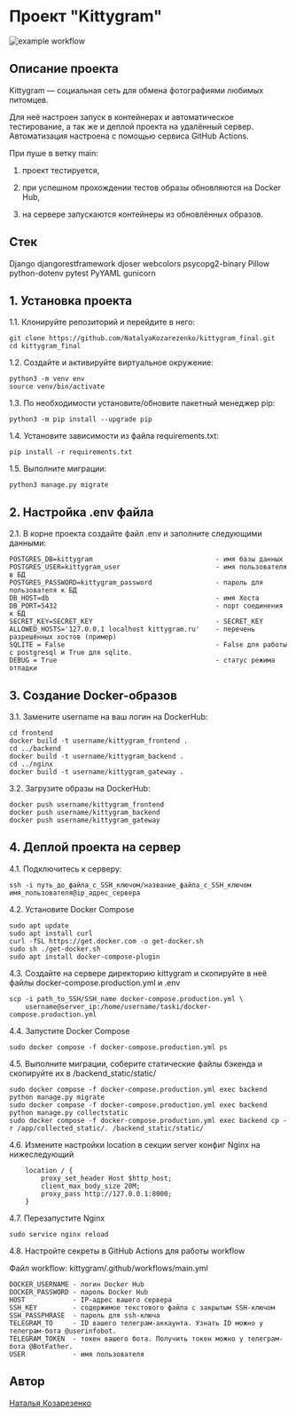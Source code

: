 # Проект "Kittygram"
![example workflow](https://github.com/NatalyaKozarezenko/kittygram_final/actions/workflows/main.yml/badge.svg)

## Описание проекта

Kittygram — социальная сеть для обмена фотографиями любимых питомцев.

Для неё настроен запуск в контейнерах и автоматическое тестирование, а так же и деплой проекта на удалённый сервер.
Автоматизация настроена с помощью сервиса GitHub Actions.

При пуше в ветку main:

1. проект тестируется,

2. при успешном прохождении тестов образы обновляются на Docker Hub,

3. на сервере запускаются контейнеры из обновлённых образов.

## Стек
Django
djangorestframework
djoser
webcolors
psycopg2-binary
Pillow
python-dotenv
pytest
PyYAML
gunicorn

## 1. Установка проекта
1.1. Клонируйте репозиторий и перейдите в него:

```
git clone https://github.com/NatalyaKozarezenko/kittygram_final.git
cd kittygram_final
```

1.2. Cоздайте и активируйте виртуальное окружение:

```
python3 -m venv env
source venv/bin/activate
```

1.3. По необходимости установите/обновите пакетный менеджер pip:

```
python3 -m pip install --upgrade pip
```

1.4. Установите зависимости из файла requirements.txt:

```
pip install -r requirements.txt
```

1.5. Выполните миграции:

```
python3 manage.py migrate
```

## 2. Настройка .env файла
2.1. В корне проекта создайте файл .env и заполните следующими данными:

```
POSTGRES_DB=kittygram                               - имя базы данных
POSTGRES_USER=kittygram_user                        - имя пользователя в БД
POSTGRES_PASSWORD=kittygram_password                - пароль для пользователя к БД
DB_HOST=db                                          - имя Хоста
DB_PORT=5432                                        - порт соединения к БД
SECRET_KEY=SECRET_KEY                               - SECRET_KEY
ALLOWED_HOSTS='127.0.0.1 localhost kittygram.ru'    - перечень разрешённых хостов (пример)
SQLITE = False                                      - False для работы с postgresql и True для sqlite.
DEBUG = True                                        - статус режима отладки  
```

## 3. Создание Docker-образов
3.1. Замените username на ваш логин на DockerHub:

```
cd frontend
docker build -t username/kittygram_frontend .
cd ../backend
docker build -t username/kittygram_backend .
cd ../nginx
docker build -t username/kittygram_gateway .
```
 
3.2. Загрузите образы на DockerHub:

```
docker push username/kittygram_frontend
docker push username/kittygram_backend
docker push username/kittygram_gateway
```

## 4. Деплой проекта на сервер
4.1. Подключитесь к серверу:

```
ssh -i путь_до_файла_с_SSH_ключом/название_файла_с_SSH_ключом имя_пользователя@ip_адрес_сервера
```

4.2. Установите Docker Compose

```
sudo apt update
sudo apt install curl
curl -fSL https://get.docker.com -o get-docker.sh
sudo sh ./get-docker.sh
sudo apt install docker-compose-plugin
```

4.3. Создайте на сервере директорию kittygram и скопируйте в неё файлы docker-compose.production.yml и .env

```
scp -i path_to_SSH/SSH_name docker-compose.production.yml \
    username@server_ip:/home/username/taski/docker-compose.production.yml
```

4.4. Запустите Docker Compose

```
sudo docker compose -f docker-compose.production.yml ps
```

4.5. Выполните миграции, соберите статические файлы бэкенда и скопируйте их в /backend_static/static/

```
sudo docker compose -f docker-compose.production.yml exec backend python manage.py migrate
sudo docker compose -f docker-compose.production.yml exec backend python manage.py collectstatic
sudo docker compose -f docker-compose.production.yml exec backend cp -r /app/collected_static/. /backend_static/static/
```

4.6. Измените настройки location в секции server конфиг Nginx на нижеследующий

```
    location / {
        proxy_set_header Host $http_host;
        client_max_body_size 20M;
        proxy_pass http://127.0.0.1:8000;
    }
```
4.7. Перезапустите Nginx

```
sudo service nginx reload
```

4.8. Настройте секреты в GitHub Actions для работы workflow

Файл workflow: kittygram/.github/workflows/main.yml

```
DOCKER_USERNAME - логин Docker Hub
DOCKER_PASSWORD - пароль Docker Hub
HOST            - IP-адрес вашего сервера
SSH_KEY         - содержимое текстового файла с закрытым SSH-ключом
SSH_PASSPHRASE  - пароль для ssh-ключа
TELEGRAM_TO     - ID вашего телеграм-аккаунта. Узнать ID можно у телеграм-бота @userinfobot. 
TELEGRAM_TOKEN  - токен вашего бота. Получить токен можно у телеграм-бота @BotFather.
USER            - имя пользователя
```

## Автор
[Наталья Козарезенко](https://github.com/NatalyaKozarezenko/) 
